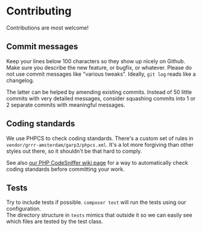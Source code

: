 # Contributing

Contributions are most welcome! 

## Commit messages

Keep your lines below 100 characters so they show up nicely on Github.  
Make sure you describe the new feature, or bugfix, or whatever. Please do not use commit messages
like "various tweaks". Ideally, `git log` reads like a changelog.

The latter can be helped by amending existing commits. Instead of 50 little commits with very
detailed messages, consider squashing commits into 1 or 2 separate commits with meaningful messages.

## Coding standards

We use PHPCS to check coding standards. There's a custom set of rules in
`vendor/grrr-amsterdam/garp3/phpcs.xml`. It's a lot
more forgiving than other styles out there, so it shouldn't be that hard to comply. 

See also [our PHP CodeSniffer wiki page](https://github.com/grrr-amsterdam/garp3/wiki/PHP-CodeSniffer) 
for a way to automatically check coding standards before committing your work.

## Tests

Try to include tests if possible. `composer test` will run the tests using our configuration.  
The directory structure in `tests` mimics that outside it so we can easily see which files are
tested by the test class.  
